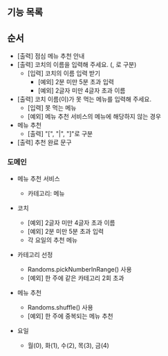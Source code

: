 ## 기능 목록

## 순서

- [출력] 점심 메뉴 추천 안내
- [출력] 코치의 이름을 입력해 주세요. (, 로 구분)
    - [입력] 코치의 이름 입력 받기
        - [예외] 2분 미만 5분 초과 입력
        - [예외] 2글자 미만 4글자 초과 이름
- [출력] 코치 이름(이)가 못 먹는 메뉴를 입력해 주세요.
    - [입력] 못 먹는 메뉴
    - [예외] 메뉴 추천 서비스의 메뉴에 해당하지 않는 경우
- 메뉴 추천
    - [출력] "[", "|", "]"로 구분
- [출력] 추천 완료 문구

### 도메인

- 메뉴 추천 서비스
    - 카테고리: 메뉴
- 코치
    - [예외] 2글자 미만 4글자 초과 이름
    - [예외] 2분 미만 5분 초과 입력
    - 각 요일의 추천 메뉴
- 카테고리 선정
    - Randoms.pickNumberInRange() 사용
    - [예외] 한 주에 같은 카테고리 2회 초과
- 메뉴 추천
    - Randoms.shuffle() 사용
    - [예외] 한 주에 중복되는 메뉴 추천
    
- 요일
    - 월(0), 화(1), 수(2), 목(3), 금(4)
  
